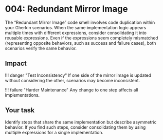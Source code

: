 # 004: Redundant Mirror Image

The “Redundant Mirror Image” code smell involves code duplication within your Gherkin scenarios.
When the same implementation logic appears multiple times with different expressions, consider consolidating it into reusable expressions.
Even if the expressions seem completely mismatched (representing opposite behaviors, such as success and failure cases), both scenarios verify the same behavior.

## Impact
!!! danger "Test Inconsistency"
    If one side of the mirror image is updated without considering the other, scenarios may become inconsistent.

!!! failure "Harder Maintenance"
    Any change to one step affects all implementations.

## Your task
Identify steps that share the same implementation but describe asymmetric behavior. If you find such steps, consider consolidating them by using multiple expressions for a single implementation.